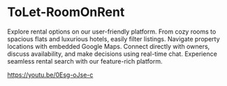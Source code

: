 # ToLet-RoomOnRent
Explore rental options on our user-friendly platform. From cozy rooms to spacious flats and luxurious hotels, easily filter listings. Navigate property locations with embedded Google Maps. Connect directly with owners, discuss availability, and make decisions using real-time chat. Experience seamless rental search with our feature-rich platform.

https://youtu.be/0Esg-oJse-c
